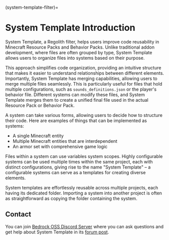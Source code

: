 (system-template-filter)=
# System Template Introduction

System Template, a Regolith filter, helps users improve code reusability in Minecraft Resource Packs and Behavior Packs. Unlike traditional addon development, where files are often grouped by type, System Template allows users to organize files into systems based on their purpose.

This approach simplifies code organization, providing an intuitive structure that makes it easier to understand relationships between different elements. Importantly, System Template has merging capabilities, allowing users to merge multiple files seamlessly. This is particularly useful for files that hold multiple configurations, such as `sounds_definitions.json` or the player's behavior file. Different systems can modify these files, and System Template merges them to create a unified final file used in the actual Resource Pack or Behavior Pack.

A system can take various forms, allowing users to decide how to structure their code. Here are examples of things that can be implemented as systems:

- A single Minecraft entity
- Multiple Minecraft entities that are interdependent
- An armor set with comprehensive game logic

Files within a system can use variables system scopes. Highly configurable systems can be used multiple times within the same project, each with distinct configurations, giving rise to the name "System Template" – a configurable systems can serve as a templates for creating diverse elements.

System templates are effortlessly reusable across multiple projects, each having its dedicated folder. Importing a system into another project is often as straightforward as copying the folder containing the system.

## Contact

You can join [Bedrock OSS Discord Server](https://discord.gg/b3VFVXUvya) where you can ask questions and get help about System Template in its [forum post](https://discord.com/channels/494194063730278411/1317217404224409640).

